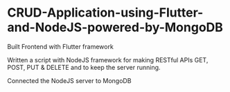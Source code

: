 # CRUD-Application-using-Flutter-and-NodeJS-powered-by-MongoDB

Built Frontend with Flutter framework

Written a script with NodeJS framework for making RESTful APIs GET, POST, PUT & DELETE and to keep the server running.

Connected the NodeJS server to MongoDB
